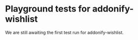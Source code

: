 # Playground tests for addonify-wishlist
We are still awaiting the first test run for addonify-wishlist.
